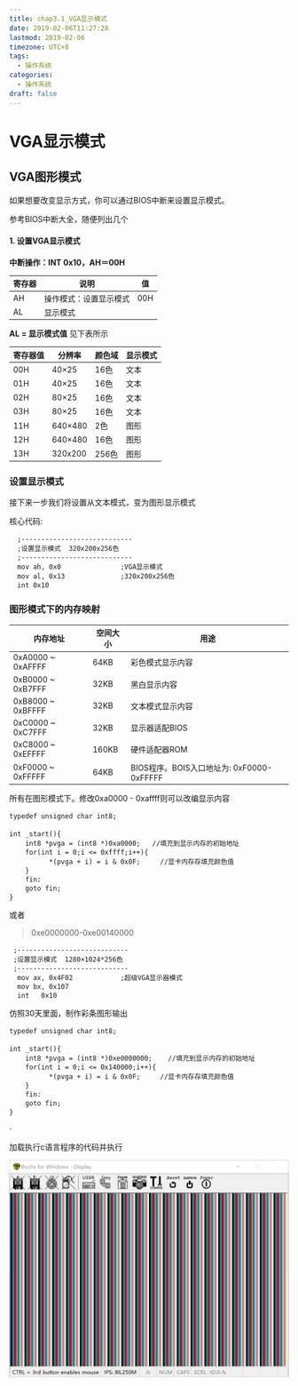 ```yaml
---
title: chap3.1_VGA显示模式
date: 2019-02-06T11:27:28
lastmod: 2019-02-06
timezone: UTC+8
tags:
  - 操作系统
categories:
  - 操作系统
draft: false
---
```



# VGA显示模式


## VGA图形模式

如果想要改变显示方式，你可以通过BIOS中断来设置显示模式。

参考BIOS中断大全，随便列出几个

#### 1. 设置VGA显示模式

**中断操作：INT 0x10，AH＝00H**

|寄存器|说明|值|
|---|---|---|
|AH|操作模式：设置显示模式|00H|
|AL|显示模式||

**AL = 显示模式值**
见下表所示

寄存器值|分辨率|颜色域|显示模式
---|---|---|---
00H |40×25		| 16色	| 文本
01H |40×25		| 16色	| 文本
02H |80×25		| 16色	| 文本
03H |80×25	 	| 16色	| 文本
11H |640×480	| 2色 	| 图形
12H |640×480	| 16色 	| 图形
13H |320x200	| 256色	| 图形



### 设置显示模式

接下来一步我们将设置从文本模式，变为图形显示模式

核心代码: 



```assembly
  ;----------------------------
  ;设置显示模式  320x200x256色
  ;----------------------------
  mov ah, 0x0             	;VGA显示模式
  mov al, 0x13		    	;320x200x256色	
  int 0x10	
```



### 图形模式下的内存映射



| 内存地址           | 空间大小 | 用途             |
| ------------------ | -------- | ---------------- |
| 0xA0000 ~ 0xAFFFF   | 64KB     | 彩色模式显示内容 |
| 0xB0000 ~ 0xB7FFF | 32KB     | 黑白显示内容     |
| 0xB8000 ~ 0xBFFFF  | 32KB     | 文本模式显示内容 |
| 0xC0000 ~ 0xC7FFF  | 32KB     | 显示器适配BIOS   |
| 0xC8000 ~ 0xEFFFF  |  160KB  | 硬件适配器ROM |
|0xF0000 ~ 0xFFFFF | 64KB | BIOS程序。BOIS入口地址为: 0xF0000-0xFFFFF |




所有在图形模式下。修改0xa0000 - 0xaffff则可以改编显示内容

```
typedef unsigned char int8;

int _start(){
    int8 *pvga = (int8 *)0xa0000;	//填充到显示内存的初始地址	
    for(int i = 0;i <= 0xffff;i++){	
		  *(pvga + i) = i & 0x0F;     //显卡内存存填充颜色值	
    }
    fin:
    goto fin;
}
```





或者

> 0xe0000000-0xe00140000

```assembly
 ;----------------------------
 ;设置显示模式  1280×1024*256色
 ;----------------------------
  mov ax, 0x4F02            ;超级VGA显示器模式
  mov bx, 0x107		    
  int	0x10	
```



仿照30天里面，制作彩条图形输出

```assembly
typedef unsigned char int8;

int _start(){
    int8 *pvga = (int8 *)0xe0000000;	//填充到显示内存的初始地址	
    for(int i = 0;i <= 0x140000;i++){	
		  *(pvga + i) = i & 0x0F;     //显卡内存存填充颜色值	
    }
    fin:
    goto fin;
}
```

·



加载执行c语言程序的代码并执行

![images/4_3_1.png](images/4_3_1.png)

